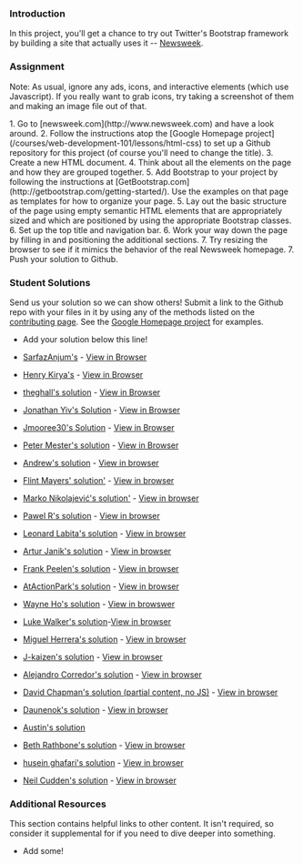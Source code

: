 ### Introduction
In this project, you'll get a chance to try out Twitter's Bootstrap framework by building a site that actually uses it -- [Newsweek](http://www.newsweek.com/).

### Assignment
Note: As usual, ignore any ads, icons, and interactive elements (which use Javascript).  If you really want to grab icons, try taking a screenshot of them and making an image file out of that.

<div class="lesson-content__panel" markdown="1">
1. Go to [newsweek.com](http://www.newsweek.com) and have a look around.
2. Follow the instructions atop the [Google Homepage project](/courses/web-development-101/lessons/html-css) to set up a Github repository for this project (of course you'll need to change the title).
3. Create a new HTML document.
4. Think about all the elements on the page and how they are grouped together.
5. Add Bootstrap to your project by following the instructions at [GetBootstrap.com](http://getbootstrap.com/getting-started/).  Use the examples on that page as templates for how to organize your page.
5. Lay out the basic structure of the page using empty semantic HTML elements that are appropriately sized and which are positioned by using the appropriate Bootstrap classes.
6. Set up the top title and navigation bar.
6. Work your way down the page by filling in and positioning the additional sections.
7. Try resizing the browser to see if it mimics the behavior of the real Newsweek homepage.
7. Push your solution to Github.
</div>

### Student Solutions
Send us your solution so we can show others! Submit a link to the Github repo with your files in it by using any of the methods listed on the [contributing page](http://github.com/TheOdinProject/curriculum/blob/master/contributing.md).  See the [Google Homepage project](/courses/web-development-101/lessons/html-css) for examples.

* Add your solution below this line!

* [SarfazAnjum's](https://github.com/SarfrazAnjum/TOP_Using-Bootstrap) - [View in Browser](https://sarfrazanjum.github.io/TOP_Using-Bootstrap/)

* [Henry Kirya's](https://github.com/harrika/newsweek) - [View in Browser](https://harrika.github.io/newsweek/)
* [theghall's solution](https://github.com/theghall/odin-newsweek) - [View in Browser](https://theghall.github.io/odin-newsweek/)
* [Jonathan Yiv's Solution](https://github.com/JonathanYiv/newsweek) - [View in Browser](https://jonathanyiv.github.io/newsweek)
* [Jmooree30's Solution](https://github.com/jmooree30/newsweek) - [View in Browser](https://jmooree30.github.io/newsweek/)
* [Peter Mester's solution](https://github.com/peter665/newsweekPage) - [View in Browser](https://peter665.github.io/newsweekPage/)
* [Andrew's solution](https://github.com/andrewr224/Newsweek) - [View in browser](https://andrewr224.github.io/Newsweek/)
* [Flint Mayers' solution'](https://github.com/FlintMayers/Bootstrap_site_Odin) - [View in browser](https://flintmayers.github.io/Bootstrap_site_Odin/)
* [Marko Nikolajević's solution'](https://github.com/Mark3z/odin_projects/tree/master/newsweek) - [View in browser](https://mark3z.github.io/odin_projects/newsweek/index.html)
* [Pawel R's solution](https://github.com/PawelRokosz/UsingTwitterBootstrap) - [View in browser](https://htmlpreview.github.io/?https://github.com/PawelRokosz/UsingTwitterBootstrap/blob/master/index.html)
* [Leonard Labita's solution](https://github.com/lendoza/OdinProject/tree/master/app) - [View in browser](http://leonardlabita.com/newsweek.html)
* [Artur Janik's solution](https://github.com/ArturJanik/ProjectNewsweek) - [View in browser](http://htmlpreview.github.io/?https://github.com/ArturJanik/ProjectNewsweek/blob/master/index.html)
* [Frank Peelen's solution](https://github.com/FrankPeelen/Newsweek-Bootstrap) - [View in browser](https://rawgit.com/FrankPeelen/Newsweek-Bootstrap/master/index.html)
* [AtActionPark's solution](https://github.com/AtActionPark/odin_using_bootstrap) - [View in browser](https://htmlpreview.github.io/?https://github.com/AtActionPark/odin_using_bootstrap/blob/master/main.html)
* [Wayne Ho's solution](https://github.com/wayneho/Newsweek_Replica) - [View in browswer](https://rawgit.com/wayneho/Newsweek_Replica/master/newsweek/index.html)
* [Luke Walker's solution](https://github.com/ubershibs/odin-html-css/tree/master/newsweek)-[View in browser](https://htmlpreview.github.io/?https://github.com/ubershibs/odin-html-css/blob/master/newsweek/index.html)
* [Miguel Herrera's solution](https://github.com/migueloherrera/newsweek) - [View in browser](http://htmlpreview.github.io/?https://github.com/migueloherrera/newsweek/blob/master/index.html)
* [J-kaizen's solution](https://github.com/J-kaizen/TheOdinProject/tree/master/HTML_CSS/using_bootstrap) - [View in browser](http://htmlpreview.github.io/?https://github.com/J-kaizen/TheOdinProject/blob/master/HTML_CSS/using_bootstrap/index.html)
* [Alejandro Corredor's solution](https://github.com/aecorredor/newsweek-replica/blob/master/index.html) - [View in browser](http://htmlpreview.github.io/?https://github.com/aecorredor/newsweek-replica/blob/master/index.html)
* [David Chapman's solution (partial content, no JS)](https://github.com/davidchappy/odin_training_projects/tree/master/html-bootstrap-newsweek) - [View in browser](https://davidchappy.github.io/html-bootstrap-newsweek/)
* [Daunenok's solution](https://github.com/daunenok/newsweek) - [View in browser](https://daunenok.github.io/newsweek/)
* [Austin's solution](https://github.com/CouchofTomato/newsweek-clone)
* [Beth Rathbone's solution](https://github.com/bethrath/bootstrap-test) - [View in browser](http://htmlpreview.github.io/?https://github.com/bethrath/bootstrap-test/blob/master/index.html)
* [husein ghafari's solution](https://github.com/hosghf/newsweek) - [View in browser](https://htmlpreview.github.io/?https://github.com/hosghf/newsweek/blob/master/index.html)
* [Neil Cudden's solution](https://github.com/ncud4bloc/Newsweek/) - [View in browser](https://ncud4bloc.github.io/Newsweek/HTML/index.html)

### Additional Resources
This section contains helpful links to other content. It isn't required, so consider it supplemental for if you need to dive deeper into something.

* Add some!
